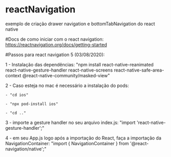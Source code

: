 # reactNavigation
exemplo de criação drawer navigation e bottomTabNavigation do react native

#Docs de como iniciar com o react navigation: https://reactnavigation.org/docs/getting-started

#Passos para react navigation 5 (03/08/2020):

  1 - Instalação das dependências: "npm install react-native-reanimated react-native-gesture-handler react-native-screens react-native-safe-area-context @react-native-community/masked-view"
  
  2 - Caso esteja no mac é necessário a instalação do pods:
  
    - "cd ios"
    
    - "npx pod-install ios"
    
    - "cd .."
    
  3 - importe a gesture handler no seu arquivo index.js: "import 'react-native-gesture-handler';"
  
  4 - em seu App.js logo após a importação do React, faça a importação da NavigationContainer: "import { NavigationContainer } from '@react-navigation/native';"
